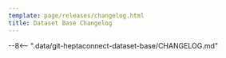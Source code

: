 ```yaml
---
template: page/releases/changelog.html
title: Dataset Base Changelog
---
```


--8<-- ".data/git-heptaconnect-dataset-base/CHANGELOG.md"
